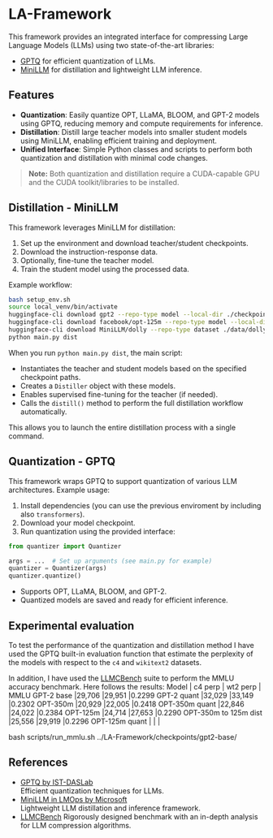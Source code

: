 # LA-Framework

This framework provides an integrated interface for compressing Large Language Models (LLMs) using two state-of-the-art libraries:

- [GPTQ](https://github.com/IST-DASLab/gptq) for efficient quantization of LLMs.
- [MiniLLM](https://github.com/microsoft/LMOps/tree/main/minillm) for distillation and lightweight LLM inference.

## Features

- **Quantization**: Easily quantize OPT, LLaMA, BLOOM, and GPT-2 models using GPTQ, reducing memory and compute requirements for inference.
- **Distillation**: Distill large teacher models into smaller student models using MiniLLM, enabling efficient training and deployment.
- **Unified Interface**: Simple Python classes and scripts to perform both quantization and distillation with minimal code changes.

> **Note:** Both quantization and distillation require a CUDA-capable GPU and the CUDA toolkit/libraries to be installed.

## Distillation - MiniLLM

This framework leverages MiniLLM for distillation:

1. Set up the environment and download teacher/student checkpoints.
2. Download the instruction-response data.
3. Optionally, fine-tune the teacher model.
4. Train the student model using the processed data.

Example workflow:

```bash
bash setup_env.sh
source local_venv/bin/activate
huggingface-cli download gpt2 --repo-type model --local-dir ./checkpoints/gpt2-base
huggingface-cli download facebook/opt-125m --repo-type model --local-dir ./checkpoints/facebook-125m
huggingface-cli download MiniLLM/dolly --repo-type dataset ./data/dolly/
python main.py dist
```

When you run `python main.py dist`, the main script:
- Instantiates the teacher and student models based on the specified checkpoint paths.
- Creates a `Distiller` object with these models.
- Enables supervised fine-tuning for the teacher (if needed).
- Calls the `distill()` method to perform the full distillation workflow automatically.

This allows you to launch the entire distillation process with a single command.

## Quantization - GPTQ

This framework wraps GPTQ to support quantization of various LLM architectures. Example usage:

1. Install dependencies (you can use the previous enviroment by including also `transformers`).
2. Download your model checkpoint.
3. Run quantization using the provided interface:

```python
from quantizer import Quantizer

args = ...  # Set up arguments (see main.py for example)
quantizer = Quantizer(args)
quantizer.quantize()
```

- Supports OPT, LLaMA, BLOOM, and GPT-2.
- Quantized models are saved and ready for efficient inference.

## Experimental evaluation

To test the performance of the quantization and distillation method I have used the GPTQ built-in evaluation function that estimate the perplexity of the models with respect to the `c4` and `wikitext2` datasets.

In addition, I have used the [LLMCBench](https://github.com/AboveParadise/LLMCBench/) suite to perform the MMLU accuracy benchmark. Here follows the results:
      Model             | c4 perp   | wt2 perp  | MMLU
GPT-2 base              |29,706     |29,951     |0.2299
GPT-2 quant             |32,029     |33,149     |0.2302
OPT-350m                |20,929     |22,005     |0.2418
OPT-350m quant          |22,846     |24,022     |0.2384
OPT-125m                |24,714     |27,653     |0.2290
OPT-350m to 125m dist   |25,556     |29,919     |0.2296
OPT-125m quant          |     |     |

bash scripts/run_mmlu.sh ../LA-Framework/checkpoints/gpt2-base/

## References

- [GPTQ by IST-DASLab](https://github.com/IST-DASLab/gptq)  
  Efficient quantization techniques for LLMs.
- [MiniLLM in LMOps by Microsoft](https://github.com/microsoft/LMOps/tree/main/minillm)  
  Lightweight LLM distillation and inference framework.
- [LLMCBench](https://github.com/AboveParadise/LLMCBench/)
  Rigorously designed benchmark with an in-depth analysis for LLM compression algorithms.